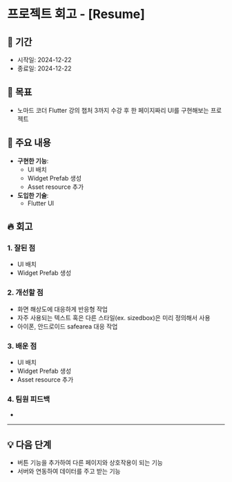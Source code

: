 # 프로젝트 회고 - [Resume]

## 📅 기간
- 시작일: 2024-12-22
- 종료일: 2024-12-22

## 🎯 목표
- 노마드 코더 Flutter 강의 챕처 3까지 수강 후 한 페이지짜리 UI를 구현해보는 프로젝트

## 📌 주요 내용
- **구현한 기능**:
  - UI 배치
  - Widget Prefab 생성
  - Asset resource 추가 
- **도입한 기술**:
  - Flutter UI 

## 🔥 회고
### 1. **잘된 점**
- UI 배치
- Widget Prefab 생성

### 2. **개선할 점**
- 화면 해상도에 대응하게 반응형 작업
- 자주 사용되는 텍스트 혹은 다른 스타일(ex. sizedbox)은 미리 정의해서 사용 
- 아이폰, 안드로이드 safearea 대응 작업

### 3. **배운 점**
- UI 배치
- Widget Prefab 생성
- Asset resource 추가 

### 4. **팀원 피드백**
- 

---

## 💡 다음 단계
- 버튼 기능을 추가하여 다른 페이지와 상호작용이 되는 기능 
- 서버와 연동하여 데이터를 주고 받는 기능 
